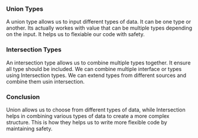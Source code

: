 ### Union Types

A union type allows us to input different types of data. It can be one type or another. Its actually workes with value that can be multiple types depending on the input. It helps us to flexiable our code with safety.

### Intersection Types

An intersection type allows us to combine multiple types together. It ensure all type should be included. We can combine multiple interface or types using Intersection types. We can extend types from different sources and combine them usin intersection.

### Conclusion

Union allows us to choose from different types of data, while Intersection helps in combining various types of data to create a more complex structure. This is how they helps us to write more flexible code by maintaining safety.
